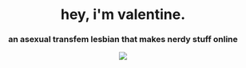 <div align="center">
 <h1>hey, i'm valentine.</h1>
 <h3>an asexual transfem lesbian that makes nerdy stuff online</h3>
 <img src="https://github-readme-stats.hackclub.dev/api/wakatime?username=948&api_domain=hackatime.hackclub.com&theme=omni&custom_title=Hackatime+Stats&layout=compact&cache_seconds=0&langs_count=8" />
</div>

